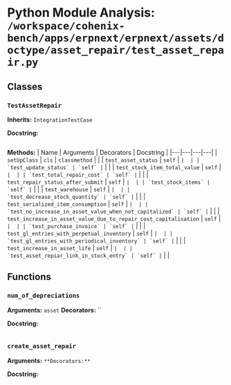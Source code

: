 # Python Module Analysis: `/workspace/cohenix-bench/apps/erpnext/erpnext/assets/doctype/asset_repair/test_asset_repair.py`

## Classes

### `TestAssetRepair`
**Inherits:** `IntegrationTestCase`


**Docstring:**
```

```

**Methods:**
| Name | Arguments | Decorators | Docstring |
|---|---|---|---|
| `setUpClass` | `cls` | `classmethod` |  |
| `test_asset_status` | `self` | `` |  |
| `test_update_status` | `self` | `` |  |
| `test_stock_item_total_value` | `self` | `` |  |
| `test_total_repair_cost` | `self` | `` |  |
| `test_repair_status_after_submit` | `self` | `` |  |
| `test_stock_items` | `self` | `` |  |
| `test_warehouse` | `self` | `` |  |
| `test_decrease_stock_quantity` | `self` | `` |  |
| `test_serialized_item_consumption` | `self` | `` |  |
| `test_no_increase_in_asset_value_when_not_capitalized` | `self` | `` |  |
| `test_increase_in_asset_value_due_to_repair_cost_capitalisation` | `self` | `` |  |
| `test_purchase_invoice` | `self` | `` |  |
| `test_gl_entries_with_perpetual_inventory` | `self` | `` |  |
| `test_gl_entries_with_periodical_inventory` | `self` | `` |  |
| `test_increase_in_asset_life` | `self` | `` |  |
| `test_asset_repiar_link_in_stock_entry` | `self` | `` |  |





## Functions

### `num_of_depreciations`
**Arguments:** `asset`
**Decorators:** ``

**Docstring:**
```

```
### `create_asset_repair`
**Arguments:** ``
**Decorators:** ``

**Docstring:**
```

```

